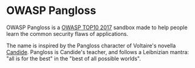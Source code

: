 # OWASP Pangloss

OWASP Pangloss is a [OWASP TOP10 2017](https://www.owasp.org/index.php/Top_10-2017_Top_10) sandbox made to help people learn the common security flaws of applications.

The name is inspired by the Pangloss character of Voltaire's novella [Candide](https://en.wikipedia.org/wiki/Candide). 
Pangloss is Candide's teacher, and follows a Leibnizian mantra: "all is for the best" in the "best of all possible worlds".
